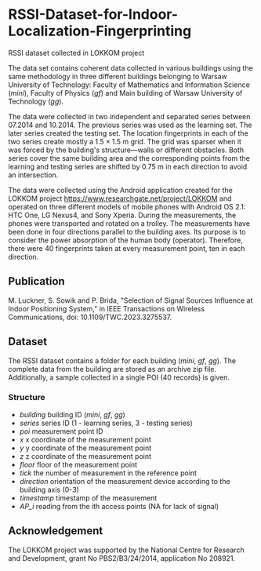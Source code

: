 # RSSI-Dataset-for-Indoor-Localization-Fingerprinting
RSSI dataset collected in LOKKOM project

The data set contains coherent data collected in various buildings using the same methodology in three different buildings 
belonging to Warsaw University of Technology: Faculty of Mathematics and Information Science (*mini*), Faculty of Physics (*gf*) 
and Main building of Warsaw University of Technology (*gg*).

The data were collected in two independent and separated series between 07.2014 and 10.2014. The previous series was used as the learning set. 
The later series created the testing set. The location fingerprints in each of the two series create mostly a $1.5\times 1.5$ m grid. 
The grid was sparser when it was forced by the building's structure—walls or different obstacles. 
Both series cover the same building area and the corresponding points from the learning and testing series are shifted by 0.75 m 
in each direction to avoid an intersection. 

The data were collected using the Android application created for the LOKKOM project https://www.researchgate.net/project/LOKKOM
and operated on three different models of mobile phones with Android OS 2.1: HTC One, LG Nexus4, and Sony Xperia.
During the measurements, the phones were transported and rotated on a trolley. The measurements have been done in four directions parallel 
to the building axes. Its purpose is to consider the power absorption of the human body (operator). 
Therefore, there were 40 fingerprints taken at every measurement point, ten in each direction. 

 ## Publication
 
M. Luckner, S. Sowik and P. Brida, "Selection of Signal Sources Influence at Indoor Positioning System," in IEEE Transactions on Wireless Communications, doi: 10.1109/TWC.2023.3275537.
 
 ## Dataset
The RSSI dataset contains a folder for each building (*mini*, *gf*, *gg*). The complete data from the building are stored as an archive zip file. Additionally, a sample collected in a single POI (40 records) is given.

### Structure
- *building* building ID (*mini*, *gf*, *gg*)
- *series* series ID (1 - learning series, 3 - testing series) 
- *poi*	 measurement point ID
- *x* x coordinate of the measurement point
- *y*	y coordinate of the measurement point
- *z*	z coordinate of the measurement point
- *floor* floor of the measurement point
- *tick* the number of measurement in the reference point
- *direction* orientation of the measurement device according to the building axis (0-3)
- *timestamp* timestamp of the measurement
- *AP_i* reading from the ith access points (NA for lack of signal)

## Acknowledgement
The LOKKOM project was supported by the National Centre for Research and Development, grant No PBS2/B3/24/2014, application No 208921.
